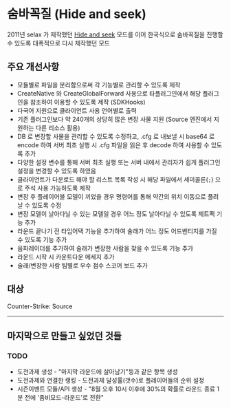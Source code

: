 # 숨바꼭질 (Hide and seek)

2011년 selax 가 제작했던 [Hide and seek](https://forums.alliedmods.net/showthread.php?p=1158242) 모드를 이어 한국식으로 숨바꼭질을 진행할 수 있도록 대폭적으로 다시 제작했던 모드

## 주요 개선사항

* 모듈별로 파일을 분리함으로써 각 기능별로 관리할 수 있도록 제작
* CreateNative 와 CreateGlobalForward 사용으로 타플러그인에서 해당 플러그인을 참조하여 이용할 수 있도록 제작 (SDKHooks)
* 다국어 지원으로 클라이언트 사용 언어별로 출력
* 기존 플러그인보다 약 240개의 상당히 많은 변장 사물 지원 (Source 엔진에서 지원하는 다른 리소스 활용)
* DB 로 변장할 사물을 관리할 수 있도록 수정하고, .cfg 로 내보낼 시 base64 로 encode 하여 서버 최초 실행 시 .cfg 파일을 읽은 후 decode 하여 사용할 수 있도록 추가
* 다양한 설정 변수를 통해 서버 최초 실행 또는 서버 내에서 관리자가 쉽게 플러그인 설정을 변경할 수 있도록 하였음
* 클라이언트가 다운로드 해야 할 리스트 목록 작성 시 해당 파일에서 세미콜론(`;`) 으로 주석 사용 가능하도록 제작
* 변장 후 플레이어블 모델이 끼었을 경우 명령어를 통해 약간의 위치 이동으로 풀려날 수 있도록 수정
* 변장 모델이 날아다닐 수 있는 모델일 경우 어느 정도 날아다닐 수 있도록 제트팩 기능 추가
* 라운드 끝나기 전 타임어택 기능을 추가하여 술래가 어느 정도 어드벤티지를 가질 수 있도록 기능 추가
* 음파레이더를 추가하여 술래가 변장한 사람을 찾을 수 있도록 기능 추가
* 라운드 시작 시 카운트다운 메세지 추가
* 술래/변장한 사람 팀별로 우수 점수 스코어 보드 추가

## 대상

Counter-Strike: Source

---
## 마지막으로 만들고 싶었던 것들

### TODO ###

<!--
* **[진행중]** 라운드 종료 n분전 칼전/비콘/플레이어 모델박스 확장 모드
* **[진행중]** Counter-Strike: Global Offensive 공식 지원 (게임 특성에 따른 작동 처리 like protobuf, 모델 목록)
-->
* 도전과제 생성 - "마지막 라운드에 살아남기"등과 같은 항목 생성
* 도전과제와 연결한 랭킹 - 도전과제 달성률(갯수)로 플레이어들의 순위 설정
* 시즌이벤트 모듈/API 생성 - "8월 오후 10시 이후에 30%의 확률로 라운드 종료 1분 전에 '좀비모드-라운드'로 전환"
